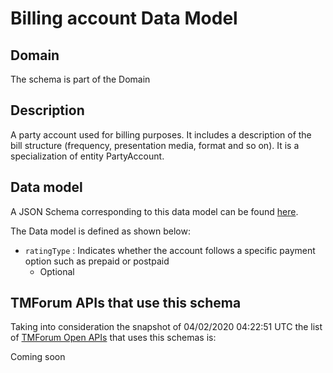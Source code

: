 # Billing account Data Model

## Domain

The  schema is part of the  Domain

## Description

A party account used for billing purposes. It includes a description of the bill structure (frequency, presentation media, format and so on). It is a specialization of entity PartyAccount.

## Data model

A JSON Schema corresponding to this data model can be found
[here](https://github.com/tmforum-rand/schemas/blob/candidates/Customer/BillingAccount.schema.json).

The Data model is defined as shown below:
- `ratingType` : Indicates whether the account follows a specific payment option such as prepaid or postpaid
  - Optional




## TMForum APIs that use this schema

Taking into consideration the snapshot of 04/02/2020 04:22:51 UTC the list of [TMForum Open APIs](https://www.tmforum.org/open-apis/) that uses this schemas is:

Coming soon